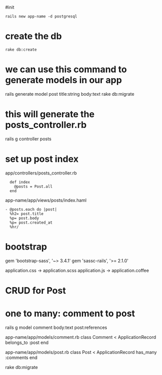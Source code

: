 #init

`rails new app-name -d postgresql`



# create the db
`rake db:create`
# we can use this command to generate models in our app
rails generate model post title:string body:text
rake db:migrate



# this will generate the posts_controller.rb
rails g controller posts


# set up post index

app/controllers/posts_controller.rb
```
  def index
    @posts = Post.all
  end
```
app-name/app/views/posts/index.haml
```
- @posts.each do |post|
  %h2= post.title
  %p= post.body
  %p= post.created_at
  %hr/
```



# bootstrap
gem 'bootstrap-sass', '~> 3.4.1'
gem 'sassc-rails', '>= 2.1.0'


application.css -> application.scss
application.js -> application.coffee


# CRUD for Post



# one to many: comment to post

rails g model comment body:text post:references

app-name/app/models/comment.rb
class Comment < ApplicationRecord
  belongs_to :post
end

app-name/app/models/post.rb
class Post < ApplicationRecord
  has_many :comments
end

rake db:migrate




